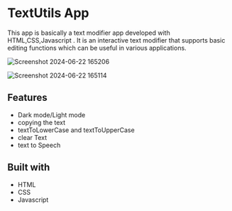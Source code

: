# TextUtils App
This app is basically a text modifier app developed with HTML,CSS,Javascript . It is an interactive text modifier that supports basic editing functions which can be useful in various applications.


![Screenshot 2024-06-22 165206](https://github.com/amit-maurya0099/Text_Utils/assets/139799731/6ae4b67f-a383-4ca1-aff3-8eb931bffb07)

![Screenshot 2024-06-22 165114](https://github.com/amit-maurya0099/Text_Utils/assets/139799731/2a02d377-33f3-46e1-bcd1-0467b3d0259a)

## Features
- Dark mode/Light mode
- copying the text
- textToLowerCase and textToUpperCase
- clear Text
- text to Speech


## Built with
- HTML
- CSS
- Javascript

